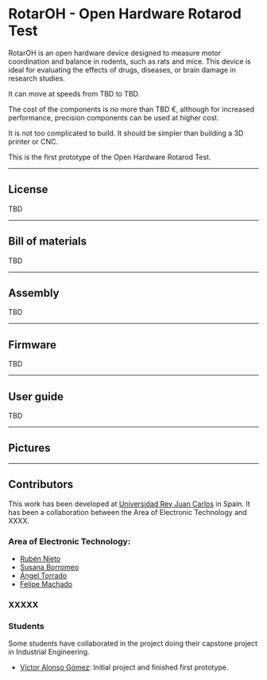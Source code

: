 # RotarOH - Open Hardware Rotarod Test

RotarOH is an open hardware device designed to measure motor coordination and balance in rodents, such as rats and mice. This device is ideal for evaluating the effects of drugs, diseases, or brain damage in research studies.

It can move at speeds from TBD to TBD.

The cost of the components is no more than TBD €, although for increased performance, precision components can be used at higher cost.

It is not too complicated to build. It should be simpler than building a 3D printer or CNC.

This is the first prototype of the Open Hardware Rotarod Test.

----

## License

TBD

----

## Bill of materials

TBD

----

## Assembly

TBD

----

## Firmware

TBD

----

## User guide

TBD

----

## Pictures


----

## Contributors

This work has been developed at [Universidad Rey Juan Carlos](https://www.urjc.es/) in Spain. It has been a collaboration between the Area of Electronic Technology and XXXX.

### Area of Electronic Technology:

- [Rubén Nieto](https://gestion2.urjc.es/pdi/ver/ruben.nieto)
- [Susana Borromeo](https://gestion2.urjc.es/pdi/ver/susana.borromeo)
- [Ángel Torrado](https://gestion2.urjc.es/pdi/ver/angel.torrado)
- [Felipe Machado](https://github.com/felipe-m/)

### XXXXX


### Students

Some students have collaborated in the project doing their capstone project in Industrial Engineering.

- [Víctor Alonso Gómez](https://github.com/Valonso6/TFGVictorAlonso): Initial project and finished first prototype.
